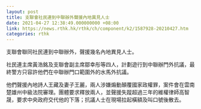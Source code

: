 ```yaml
---
layout: post
title: 支聯會社民連到中聯辦外聲援內地異見人士
date: 2021-04-27 12:38:49.000000000 +08:00
link: https://news.rthk.hk/rthk/ch/component/k2/1587928-20210427.htm
categories: rthk
---
```


支聯會聯同社民連到中聯辦外，聲援幾名內地異見人士。

社民連主席黃浩銘及支聯會副主席鄒幸彤等四人，計劃遊行到中聯辦門外抗議，最終警方只容許他們在中聯辦門口範圍外的水馬外抗議。

他們聲援內地詩人王藏及妻子王麗，兩人涉嫌煽動顛覆國家政權罪，案件會在雲南楚雄州中級法院審理。團體要求釋放兩人，並聲援失蹤超過三年的維權律師高智晟，要求中央政府交代他的下落；抗議人士在現場拉起橫額及叫口號後散去。
